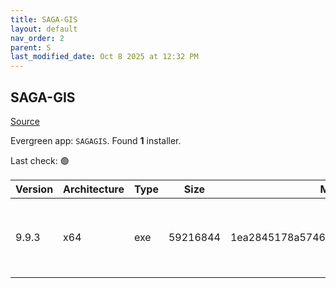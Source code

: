 ```yaml
---
title: SAGA-GIS
layout: default
nav_order: 2
parent: S
last_modified_date: Oct 8 2025 at 12:32 PM
---
```


## SAGA-GIS

[Source](http://www.saga-gis.org/)

Evergreen app: `SAGAGIS`. Found **1** installer.

Last check: 🟢

| Version | Architecture | Type | Size     | Md5                              | FileName                 | URI                                                                                                                                                                                                                                          |
| ------- | ------------ | ---- | -------- | -------------------------------- | ------------------------ | -------------------------------------------------------------------------------------------------------------------------------------------------------------------------------------------------------------------------------------------- |
| 9.9.3   | x64          | exe  | 59216844 | 1ea2845178a5746ab897227a97e8de70 | saga-9.9.3_x64_setup.exe | [https://ixpeering.dl.sourceforge.net/project/saga-gis/SAGA%20-%209/SAGA%20-%209.9.3/saga-9.9.3_x64_setup.exe?viasf=1](https://ixpeering.dl.sourceforge.net/project/saga-gis/SAGA%20-%209/SAGA%20-%209.9.3/saga-9.9.3_x64_setup.exe?viasf=1) |
